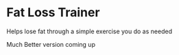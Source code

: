 # Fat Loss Trainer
Helps lose fat through a simple exercise you do as needed

Much Better version coming up
